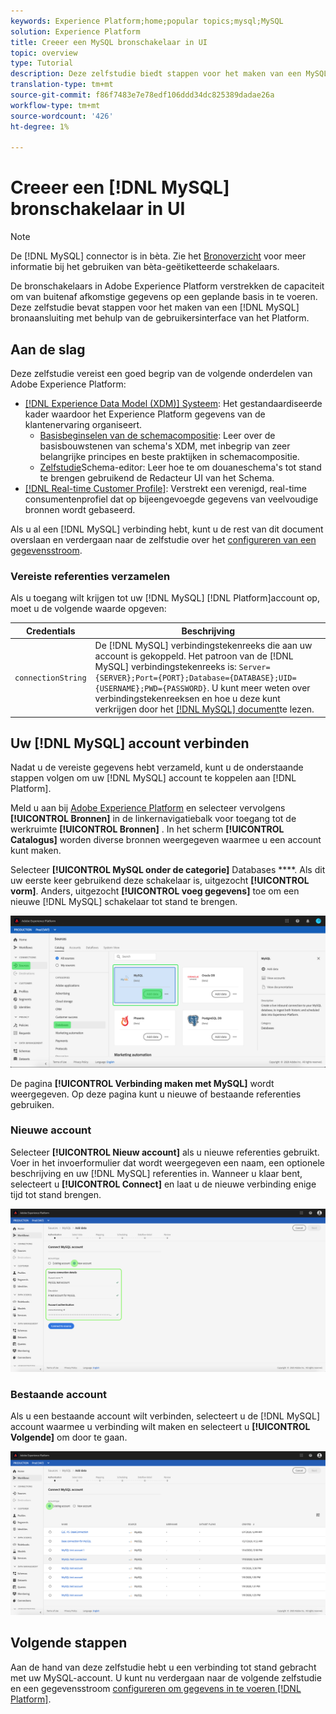 ```yaml
---
keywords: Experience Platform;home;popular topics;mysql;MySQL
solution: Experience Platform
title: Creeer een MySQL bronschakelaar in UI
topic: overview
type: Tutorial
description: Deze zelfstudie biedt stappen voor het maken van een MySQL-bronconnector met behulp van de gebruikersinterface van het Platform.
translation-type: tm+mt
source-git-commit: f86f7483e7e78edf106ddd34dc825389dadae26a
workflow-type: tm+mt
source-wordcount: '426'
ht-degree: 1%

---
```



# Creeer een [!DNL MySQL] bronschakelaar in UI

>[!NOTE]
>
> De [!DNL MySQL] connector is in bèta. Zie het [Bronoverzicht](../../../../home.md#terms-and-conditions) voor meer informatie bij het gebruiken van bèta-geëtiketteerde schakelaars.

De bronschakelaars in Adobe Experience Platform verstrekken de capaciteit om van buitenaf afkomstige gegevens op een geplande basis in te voeren. Deze zelfstudie bevat stappen voor het maken van een [!DNL MySQL] bronaansluiting met behulp van de gebruikersinterface van het Platform.

## Aan de slag

Deze zelfstudie vereist een goed begrip van de volgende onderdelen van Adobe Experience Platform:

* [[!DNL Experience Data Model (XDM)] Systeem](../../../../../xdm/home.md): Het gestandaardiseerde kader waardoor het Experience Platform gegevens van de klantenervaring organiseert.
   * [Basisbeginselen van de schemacompositie](../../../../../xdm/schema/composition.md): Leer over de basisbouwstenen van schema&#39;s XDM, met inbegrip van zeer belangrijke principes en beste praktijken in schemacompositie.
   * [Zelfstudie](../../../../../xdm/tutorials/create-schema-ui.md)Schema-editor: Leer hoe te om douaneschema&#39;s tot stand te brengen gebruikend de Redacteur UI van het Schema.
* [[!DNL Real-time Customer Profile]](../../../../../profile/home.md): Verstrekt een verenigd, real-time consumentenprofiel dat op bijeengevoegde gegevens van veelvoudige bronnen wordt gebaseerd.

Als u al een [!DNL MySQL] verbinding hebt, kunt u de rest van dit document overslaan en verdergaan naar de zelfstudie over het [configureren van een gegevensstroom](../../dataflow/databases.md).

### Vereiste referenties verzamelen

Als u toegang wilt krijgen tot uw [!DNL MySQL] [!DNL Platform]account op, moet u de volgende waarde opgeven:

| Credentials | Beschrijving |
| ---------- | ----------- |
| `connectionString` | De [!DNL MySQL] verbindingstekenreeks die aan uw account is gekoppeld. Het patroon van de [!DNL MySQL] verbindingstekenreeks is: `Server={SERVER};Port={PORT};Database={DATABASE};UID={USERNAME};PWD={PASSWORD}`. U kunt meer weten over verbindingstekenreeksen en hoe u deze kunt verkrijgen door het [[!DNL MySQL] document](https://dev.mysql.com/doc/connector-net/en/connector-net-connections-string.html)te lezen. |

## Uw [!DNL MySQL] account verbinden

Nadat u de vereiste gegevens hebt verzameld, kunt u de onderstaande stappen volgen om uw [!DNL MySQL] account te koppelen aan [!DNL Platform].

Meld u aan bij [Adobe Experience Platform](https://platform.adobe.com) en selecteer vervolgens **[!UICONTROL Bronnen]** in de linkernavigatiebalk voor toegang tot de werkruimte **[!UICONTROL Bronnen]** . In het scherm **[!UICONTROL Catalogus]** worden diverse bronnen weergegeven waarmee u een account kunt maken.

Selecteer **[!UICONTROL MySQL onder de categorie]** Databases ****. Als dit uw eerste keer gebruikend deze schakelaar is, uitgezocht **[!UICONTROL vorm]**. Anders, uitgezocht **[!UICONTROL voeg gegevens]** toe om een nieuwe [!DNL MySQL] schakelaar tot stand te brengen.

![](../../../../images/tutorials/create/my-sql/catalog.png)

De pagina **[!UICONTROL Verbinding maken met MySQL]** wordt weergegeven. Op deze pagina kunt u nieuwe of bestaande referenties gebruiken.

### Nieuwe account

Selecteer **[!UICONTROL Nieuw account]** als u nieuwe referenties gebruikt. Voer in het invoerformulier dat wordt weergegeven een naam, een optionele beschrijving en uw [!DNL MySQL] referenties in. Wanneer u klaar bent, selecteert u **[!UICONTROL Connect]** en laat u de nieuwe verbinding enige tijd tot stand brengen.

![](../../../../images/tutorials/create/my-sql/new.png)

### Bestaande account

Als u een bestaande account wilt verbinden, selecteert u de [!DNL MySQL] account waarmee u verbinding wilt maken en selecteert u **[!UICONTROL Volgende]** om door te gaan.

![](../../../../images/tutorials/create/my-sql/existing.png)

## Volgende stappen

Aan de hand van deze zelfstudie hebt u een verbinding tot stand gebracht met uw MySQL-account. U kunt nu verdergaan naar de volgende zelfstudie en een gegevensstroom [configureren om gegevens in te voeren [!DNL Platform]](../../dataflow/databases.md).
